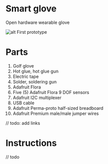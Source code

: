 # Smart glove

Open hardware wearable glove

![alt First prototype](https://github.com/asadoughi/smart-glove/raw/master/first_protype.png)

# Parts

1. Golf glove
2. Hot glue, hot glue gun
3. Electric tape
4. Solder, soldering gun
5. Adafruit Flora
6. Five (5) Adafruit Flora 9 DOF sensors
7. Adafruit I2C multiplexer
8. USB cable
9. Adafruit Perma-proto half-sized breadboard
10. Adafruit Premium male/male jumper wires

// todo: add links

# Instructions

// todo
